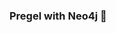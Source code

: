 ### Pregel with Neo4j 🚀



































































































































 
































































































































































































































































